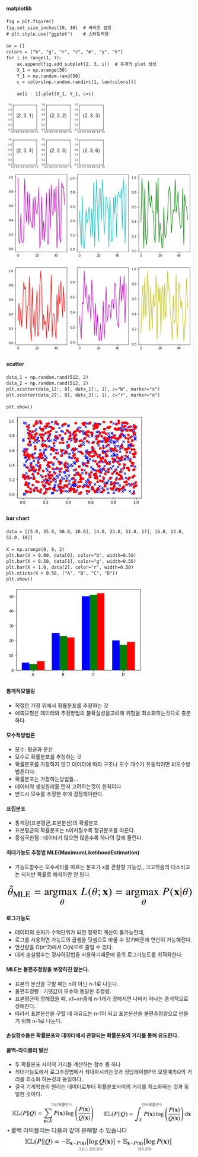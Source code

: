 #### matplotlib

    fig = plt.figure()
    fig.set_size_inches(10, 10)  # 싸이즈 설정
    # plt.style.use("ggplot")    # 스타일적용

    ax = []
    colors = ["b", "g", "r", "c", "m", "y", "k"]
    for i in range(1, 7):
        ax.append(fig.add_subplot(2, 3, i))  # 두개의 plot 생성
        X_1 = np.arange(50)
        Y_1 = np.random.rand(50)
        c = colors[np.random.randint(1, len(colors))]

        ax[i - 1].plot(X_1, Y_1, c=c)
<img src=subplot.png>
<img src=explot.png>

#### scatter
    data_1 = np.random.rand(512, 2)
    data_2 = np.random.rand(512, 2)
    plt.scatter(data_1[:, 0], data_1[:, 1], c="b", marker="x")
    plt.scatter(data_2[:, 0], data_2[:, 1], c="r", marker="o")

    plt.show()
<img src=scatter.png>

#### bar chart

    data = [[5.0, 25.0, 50.0, 20.0], [4.0, 23.0, 51.0, 17], [6.0, 22.0, 52.0, 19]]

    X = np.arange(0, 8, 2)
    plt.bar(X + 0.00, data[0], color="b", width=0.50)
    plt.bar(X + 0.50, data[1], color="g", width=0.50)
    plt.bar(X + 1.0, data[2], color="r", width=0.50)
    plt.xticks(X + 0.50, ("A", "B", "C", "D"))
    plt.show()
<img src=barc.png>


#### 통계적모델링
- 적절한 가정 위에서 확률분포를 추정하는 것
- 예측모형은 데이터와 추정방법의 불확실성을고려해 위험을 최소화하는것으로 충분하다

#### 모수적방법론
- 모수: 평균과 분산
- 모수로 확률분포를 추정하는 것
- 확률분포를 가정하지 않고 데이터에 따라 구조나 모수 개수가 유동적이면 비모수방법론이다.
- 확률분포는 가정하는방법들...
- 데이터의 생성원리를 먼저 고려하는것이 원칙이다
- 반드시 모수를 추정한 후에 검정해야한다.

#### 표집분포
- 통계량(표본평균,표본분산)의 확률분포 
- 표본평균의 확률분포는 n이커질수록 정규분포를 따른다.
- 중심극한점 : 데이터가 많으면 많을수록 하나의 값에 몰린다.

#### 최대가능도 추정법 MLE(MaximumLikelihoodEstimation)
- 가능도함수는 모수세타를 따르는 분포가 x를 관찰할 가능성,,  크고작음의 대소비교는 되지만 확률로 해석하면 안 된다.
<img src=mle.png>

#### 로그가능도
- 데이터의 숫자가 수억단위가 되면 정확히 계산이 불가능한데,
- 로그를 사용하면 가능도의 곱셈을 덧셈으로 바꿀 수 있기때문에 연산이 가능해진다.
- 연산량을 O(n^2)에서 O(n)으로 줄일 수 있다.
- 대게 손실함수는 경사하강법을 사용하기때문에 음의 로그가능도를 최적화한다.

#### MLE는 불편추정량을 보장하진 않는다.
- 표본의 분산을 구할 때는 n이 아닌 n-1로 나눈다.
- 불편추정량 : 기댓값이 모수와 동일한 추정량.
- 표본평균이 정해졌을 때, x1~xn중에 n-1개가 정해지면 나머지 하나는 종석적으로 정해진다.
- 따라서 표본분산을 구할 때 자유도는 n-1이 되고 표본분산을 불편추정량으로 만들기 위해 n-1로 나눈다.

#### 손실함수들은 확률분포와 데이터에서 관찰되는 확률분포의 거리를 통해 유도한다.

#### 쿨백-라이블러 발산
- 두 확률분포 사이의 거리를 계산하는 함수 중 하나
- 최대가능도에서 로그추정법에서 최대화시키는것과 정답레이블P와 모델예측Q의 거리를 최소화 하는것과 동일하다.
- 결국 기계학습의 원리는 데이터로부터 확률분포사이의 거리를 최소화하는 것과 동일한 것이다.
<img src=kl.png>
